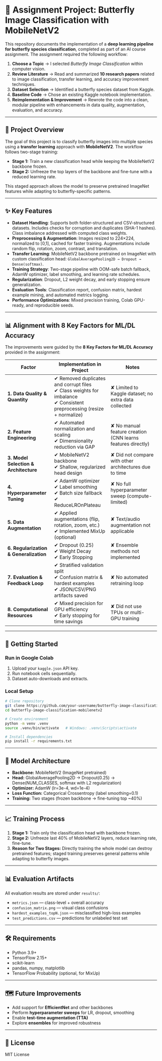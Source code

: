 # 🦋 Assignment Project: Butterfly Image Classification with MobileNetV2

This repository documents the implementation of a **deep learning pipeline for butterfly species classification**, completed as part of an AI course assignment. The assignment required the following workflow:

1. **Choose a Topic** → I selected *Butterfly Image Classification* within computer vision.
2. **Review Literature** → Read and summarized **10 research papers** related to image classification, transfer learning, and accuracy improvement techniques.
3. **Dataset Selection** → Identified a butterfly species dataset from Kaggle.
4. **Baseline Code** → Chose an existing Kaggle notebook implementation.
5. **Reimplementation & Improvement** → Rewrote the code into a clean, modular pipeline with enhancements in data quality, augmentation, evaluation, and accuracy.

---

## 📌 Project Overview

The goal of this project is to classify butterfly images into multiple species using a **transfer learning** approach with **MobileNetV2**. The workflow follows two-stage training:

* **Stage 1:** Train a new classification head while keeping the MobileNetV2 backbone frozen.
* **Stage 2:** Unfreeze the top layers of the backbone and fine-tune with a reduced learning rate.

This staged approach allows the model to preserve pretrained ImageNet features while adapting to butterfly-specific patterns.

---

## ✨ Key Features

* **Dataset Handling**: Supports both folder-structured and CSV-structured datasets. Includes checks for corruption and duplicates (SHA-1 hashes). Class imbalance addressed with computed class weights.
* **Preprocessing & Augmentation**: Images resized to 224×224, normalized to \[0,1], cached for faster training. Augmentations include random flip, rotation, zoom, contrast, and translation.
* **Transfer Learning**: MobileNetV2 backbone pretrained on ImageNet with custom classification head: `GlobalAveragePooling2D → Dropout → Dense(softmax)`.
* **Training Strategy**: Two-stage pipeline with OOM-safe batch fallback, AdamW optimizer, label smoothing, and learning rate schedules.
* **Regularization**: Dropout, L2 weight decay, and early stopping ensure generalization.
* **Evaluation Tools**: Classification report, confusion matrix, hardest example mining, and automated metrics logging.
* **Performance Optimizations**: Mixed precision training, Colab GPU-ready, and reproducible seeds.

---

## 📊 Alignment with 8 Key Factors for ML/DL Accuracy

The improvements were guided by the **8 Key Factors for ML/DL Accuracy** provided in the assignment:

| Factor                                 | Implementation in Project                                                                                                  | Notes                                                       |
| -------------------------------------- | -------------------------------------------------------------------------------------------------------------------------- | ----------------------------------------------------------- |
| **1. Data Quality & Quantity**         | ✔ Removed duplicates and corrupt files<br>✔ Class weights for imbalance<br>✔ Consistent preprocessing (resize + normalize) | ✘ Limited to Kaggle dataset; no extra data collected        |
| **2. Feature Engineering**             | ✔ Automated normalization and scaling<br>✔ Dimensionality reduction via GAP                                                | ✘ No manual feature creation (CNN learns features directly) |
| **3. Model Selection & Architecture**  | ✔ MobileNetV2 backbone<br>✔ Shallow, regularized head design                                                               | ✘ Did not compare with other architectures due to time      |
| **4. Hyperparameter Tuning**           | ✔ AdamW optimizer<br>✔ Label smoothing<br>✔ Batch size fallback<br>✔ ReduceLROnPlateau                                     | ✘ No full hyperparameter sweep (compute-limited)            |
| **5. Data Augmentation**               | ✔ Applied augmentations (flip, rotation, zoom, etc.)<br>✔ Implemented MixUp (optional)                                     | ✘ Text/audio augmentation not applicable                    |
| **6. Regularization & Generalization** | ✔ Dropout (0.25)<br>✔ Weight Decay<br>✔ Early Stopping                                                                     | ✘ Ensemble methods not implemented                          |
| **7. Evaluation & Feedback Loop**      | ✔ Stratified validation split<br>✔ Confusion matrix & hardest examples<br>✔ JSON/CSV/PNG artifacts saved                   | ✘ No automated retraining loop                              |
| **8. Computational Resources**         | ✔ Mixed precision for GPU efficiency<br>✔ Early stopping for time savings                                                  | ✘ Did not use TPUs or multi-GPU training                    |


---

## 🚀 Getting Started

### Run in Google Colab

1. Upload your `kaggle.json` API key.
2. Run notebook cells sequentially.
3. Dataset auto-downloads and extracts.

### Local Setup

```bash
# Clone repository
git clone https://github.com/your-username/butterfly-image-classification-mobilenetv2.git
cd butterfly-image-classification-mobilenetv2

# Create environment
python -m venv .venv
source .venv/bin/activate   # Windows: .venv\Scripts\activate

# Install dependencies
pip install -r requirements.txt
```

---

## 🧠 Model Architecture

* **Backbone:** MobileNetV2 (ImageNet pretrained)
* **Head:** GlobalAveragePooling2D → Dropout(0.25) → Dense(NUM\_CLASSES, softmax with L2 regularization)
* **Optimizer:** AdamW (lr=3e-4, wd=1e-4)
* **Loss Function:** Categorical Crossentropy (label smoothing=0.1)
* **Training:** Two stages (frozen backbone → fine-tuning top \~40%)

---

## 📈 Training Process

1. **Stage 1:** Train only the classification head with backbone frozen.
2. **Stage 2:** Unfreeze last 40% of MobileNetV2 layers, reduce learning rate, fine-tune.
3. **Reason for Two Stages:** Directly training the whole model can destroy pretrained features; staged training preserves general patterns while adapting to butterfly images.

---

## 📊 Evaluation Artifacts

All evaluation results are stored under `results/`:

* `metrics.json` — class-level + overall accuracy
* `confusion_matrix.png` — visual class confusions
* `hardest_examples_topN.json` — misclassified high-loss examples
* `test_predictions.csv` — predictions for unlabeled test set

---

## 🛠 Requirements

* Python 3.9+
* TensorFlow 2.15+
* scikit-learn
* pandas, numpy, matplotlib
* TensorFlow Probability (optional, for MixUp)

---

## 🗺 Future Improvements

* Add support for **EfficientNet** and other backbones
* Perform **hyperparameter sweeps** for LR, dropout, smoothing
* Enable **test-time augmentation (TTA)**
* Explore **ensembles** for improved robustness

---

## 📝 License

MIT License
